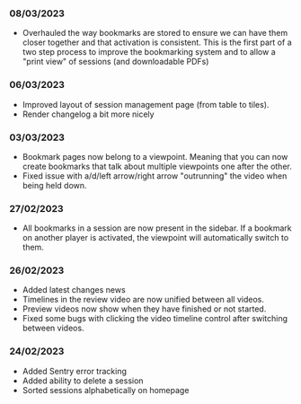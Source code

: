 ### 08/03/2023

- Overhauled the way bookmarks are stored to ensure we can have them closer together and that activation is consistent. This is the first part of a two step process to improve the bookmarking system and to allow a "print view" of sessions (and downloadable PDFs)

### 06/03/2023

- Improved layout of session management page (from table to tiles).
- Render changelog a bit more nicely

### 03/03/2023

- Bookmark pages now belong to a viewpoint. Meaning that you can now create bookmarks that talk about multiple viewpoints one after the other.
- Fixed issue with a/d/left arrow/right arrow "outrunning" the video when being held down.

### 27/02/2023

- All bookmarks in a session are now present in the sidebar. If a bookmark on another player is activated, the viewpoint will automatically switch to them.

### 26/02/2023

- Added latest changes news
- Timelines in the review video are now unified between all videos.
- Preview videos now show when they have finished or not started.
- Fixed some bugs with clicking the video timeline control after switching between videos.

### 24/02/2023

- Added Sentry error tracking
- Added ability to delete a session
- Sorted sessions alphabetically on homepage
